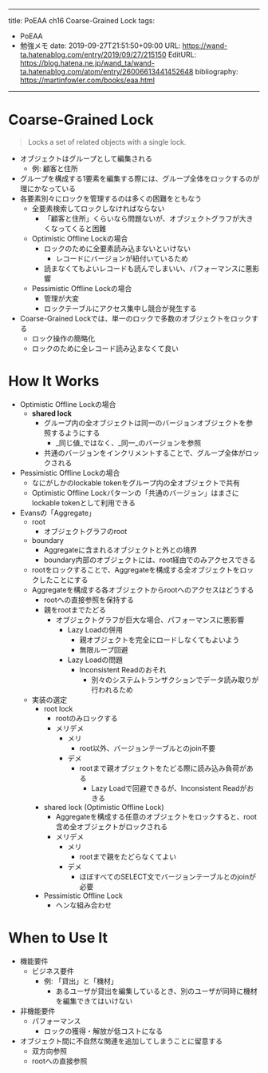 ---
title: PoEAA ch16 Coarse-Grained Lock
tags:
- PoEAA
- 勉強メモ
date: 2019-09-27T21:51:50+09:00
URL: https://wand-ta.hatenablog.com/entry/2019/09/27/215150
EditURL: https://blog.hatena.ne.jp/wand_ta/wand-ta.hatenablog.com/atom/entry/26006613441452648
bibliography: https://martinfowler.com/books/eaa.html
-------------------------------------


# Coarse-Grained Lock

> Locks a set of related objects with a single lock.

- オブジェクトはグループとして編集される
    - 例: 顧客と住所
- グループを構成する1要素を編集する際には、グループ全体をロックするのが理にかなっている
- 各要素別々にロックを管理するのは多くの困難をともなう
    - 全要素検索してロックしなければならない
        - 「顧客と住所」くらいなら問題ないが、オブジェクトグラフが大きくなってくると困難
    - Optimistic Offline Lockの場合
        - ロックのために全要素読み込まないといけない
            - レコードにバージョンが紐付いているため
        - 読まなくてもよいレコードも読んでしまいい、パフォーマンスに悪影響
    - Pessimistic Offline Lockの場合
        - 管理が大変
        - ロックテーブルにアクセス集中し競合が発生する
- Coarse-Grained Lockでは、単一のロックで多数のオブジェクトをロックする
    - ロック操作の簡略化
    - ロックのために全レコード読み込まなくて良い


# How It Works

- Optimistic Offline Lockの場合
    - **shared lock**
        - グループ内の全オブジェクトは同一のバージョンオブジェクトを参照するようにする
            - _同じ値_ではなく、_同一_のバージョンを参照
        - 共通のバージョンをインクリメントすることで、グループ全体がロックされる
- Pessimistic Offline Lockの場合
    - なにがしかのlockable tokenをグループ内の全オブジェクトで共有
    - Optimistic Offline Lockパターンの「共通のバージョン」はまさにlockable tokenとして利用できる
- Evansの「Aggregate」
    - root 
        - オブジェクトグラフのroot
    - boundary
        - Aggregateに含まれるオブジェクトと外との境界
        - boundary内部のオブジェクトには、root経由でのみアクセスできる
    - rootをロックすることで、Aggregateを構成する全オブジェクトをロックしたことにする
    - Aggregateを構成する各オブジェクトからrootへのアクセスはどうする
        - rootへの直接参照を保持する
        - 親をrootまでたどる
            - オブジェクトグラフが巨大な場合、パフォーマンスに悪影響
                - Lazy Loadの併用
                    - 親オブジェクトを完全にロードしなくてもよいよう
                    - 無限ループ回避
                - Lazy Loadの問題
                    - Inconsistent Readのおそれ
                        - 別々のシステムトランザクションでデータ読み取りが行われるため
    - 実装の選定
        - root lock
            - rootのみロックする
            - メリデメ
                - メリ
                    - root以外、バージョンテーブルとのjoin不要
                - デメ
                    - rootまで親オブジェクトをたどる際に読み込み負荷がある
                        - Lazy Loadで回避できるが、Inconsistent Readがおきる
        - shared lock (Optimistic Offline Lock)
            - Aggregateを構成する任意のオブジェクトをロックすると、root含め全オブジェクトがロックされる
            - メリデメ
                - メリ
                    - rootまで親をたどらなくてよい
                - デメ
                    - ほぼすべてのSELECT文でバージョンテーブルとのjoinが必要
        - Pessimistic Offline Lock
            - ヘンな組み合わせ


# When to Use It

- 機能要件
    - ビジネス要件
        - 例: 「貸出」と「機材」
            - あるユーザが貸出を編集しているとき、別のユーザが同時に機材を編集できてはいけない
- 非機能要件
    - パフォーマンス
        - ロックの獲得・解放が低コストになる
- オブジェクト間に不自然な関連を追加してしまうことに留意する
    - 双方向参照
    - rootへの直接参照
